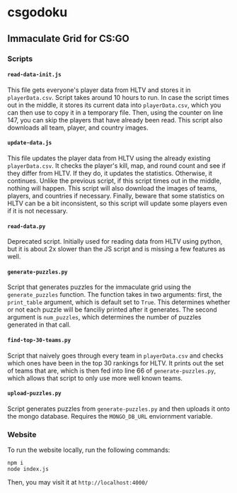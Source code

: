 # csgodoku
## Immaculate Grid for CS:GO

### Scripts
#### **`read-data-init.js`**
This file gets everyone's player data from HLTV and stores it in `playerData.csv`. Script takes around 10 hours to run. In case the script times out in the middle, it stores its current data into `playerData.csv`, which you can then use to copy it in a temporary file. Then, using the counter on line 147, you can skip the players that have already been read. This script also downloads all team, player, and country images.
#### **`update-data.js`**
This file updates the player data from HLTV using the already existing `playerData.csv`. It checks the player's kill, map, and round count and see if they differ from HLTV. If they do, it updates the statistics. Otherwise, it continues. Unlike the previous script, if this script times out in the middle, nothing will happen. This script will also download the images of teams, players, and countries if necessary. Finally, beware that some statistics on HLTV can be a bit inconsistent, so this script will update some players even if it is not necessary.
#### **`read-data.py`**
Deprecated script. Initially used for reading data from HLTV using python, but it is about 2x slower than the JS script and is missing a few features as well.
#### **`generate-puzzles.py`**
Script that generates puzzles for the immaculate grid using the `generate_puzzles` function. The function takes in two arguments: first, the `print_table` argument, which is default set to `True`. This determines whether or not each puzzle will be fanciliy printed after it generates. The second argument is `num_puzzles`, which determines the number of puzzles generated in that call.
#### **`find-top-30-teams.py`**
Script that naively goes through every team in `playerData.csv` and checks which ones have been in the top 30 rankings for HLTV. It prints out the set of teams that are, which is then fed into line 66 of `generate-puzzles.py`, which allows that script to only use more well known teams.
#### **`upload-puzzles.py`**
Script generates puzzles from `generate-puzzles.py` and then uploads it onto the mongo database. Requires the `MONGO_DB_URL` enviornment variable.

### Website
To run the website locally, run the following commands:
```
npm i
node index.js
```
Then, you may visit it at `http://localhost:4000/`
